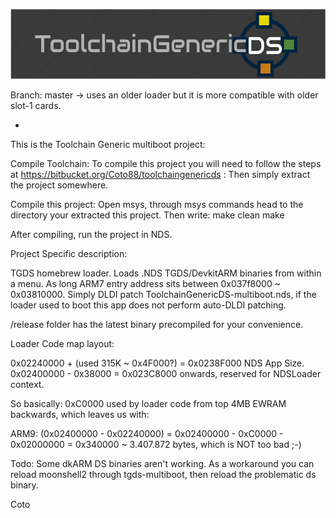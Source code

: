 ![ToolchainGenericDS](img/TGDS-Logo.png)

Branch: master -> uses an older loader but it is more compatible with older slot-1 cards.

-

This is the Toolchain Generic multiboot project:

Compile Toolchain: To compile this project you will need to follow the steps at https://bitbucket.org/Coto88/toolchaingenericds : Then simply extract the project somewhere.

Compile this project: Open msys, through msys commands head to the directory your extracted this project. Then write: make clean make

After compiling, run the project in NDS.


Project Specific description: 

TGDS homebrew loader. Loads .NDS TGDS/DevkitARM binaries from within a menu. As long ARM7 entry address sits between 0x037f8000 ~ 0x03810000.
Simply DLDI patch ToolchainGenericDS-multiboot.nds, if the loader used to boot this app does not perform auto-DLDI patching.

/release folder has the latest binary precompiled for your convenience.


Loader Code map layout:

0x02240000 + (used 315K ~ 0x4F000?) = 0x0238F000 NDS App Size.
0x02400000 - 0x38000 = 0x023C8000 onwards, reserved for NDSLoader context.

So basically:
0xC0000 used by loader code from top 4MB EWRAM backwards, which leaves us with:

ARM9: (0x02400000 - 0x02240000) = 0x02400000 - 0xC0000 - 0x02000000 = 0x340000 ~ 3.407.872 bytes, which is NOT too bad ;-)


Todo: Some dkARM DS binaries aren't working. As a workaround you can reload moonshell2 through tgds-multiboot, then reload the problematic ds binary.

Coto
